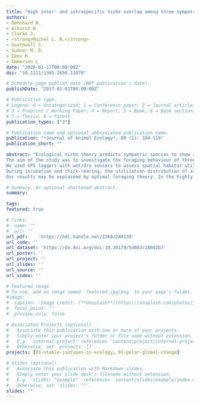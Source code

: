 ```yaml
---
title: "High inter‐ and intraspecific niche overlap among three sympatrically breeding, closely related seabird species: Generalist foraging as an adaptation to a highly variable environment?"
authors:
- Dehnhard N.
- Achurch H.
- Clarke J.
- <strong>Michel L. N.</strong>
- Southwell C.
- Sumner M. D.
- Eens M.
- Emmerson L
date: "2020-01-17T00:00:00Z"
doi: "10.1111/1365-2656.13078"

# Schedule page publish date (NOT publication's date).
publishDate: "2017-01-01T00:00:00Z"

# Publication type.
# Legend: 0 = Uncategorized; 1 = Conference paper; 2 = Journal article;
# 3 = Preprint / Working Paper; 4 = Report; 5 = Book; 6 = Book section;
# 7 = Thesis; 8 = Patent
publication_types: ["2"]

# Publication name and optional abbreviated publication name.
publication: "*Journal of Animal Ecology*, 89 (1): 104-119"
publication_short: ""

abstract: "Ecological niche theory predicts sympatric species to show segregation in their spatio‐temporal habitat utilization or diet as a strategy to avoid competition. Similarly, within species individuals may specialize on specific dietary resources or foraging habitats. Such individual specialization seems to occur particularly in environments with predictable resource distribution and limited environmental variability. Still, little is known about how seasonal environmental variability affects segregation of resources within species and between closely related sympatric species.<br>
The aim of the study was to investigate the foraging behaviour of three closely related and sympatrically breeding fulmarine petrels (Antarctic petrels Thalassoica antarctica, cape petrels Daption capense and southern fulmars Fulmarus glacialoides) in a seasonally highly variable environment (Prydz Bay, Antarctica) with the aim of assessing inter‐ and intraspecific overlap in utilized habitat, timing of foraging and diet and to identify foraging habitat preferences.<br>
We used GPS loggers with wet/dry sensors to assess spatial habitat utilization over the entire breeding season. Trophic overlap was investigated using stable isotope analysis based on blood, feathers and egg membranes. Foraging locations were identified using wet/dry data recorded by the GPS loggers and expectation‐maximization binary clustering. Foraging habitat preferences were modelled using generalized additive models and model cross‐validation.<br>
During incubation and chick‐rearing, the utilization distribution of all three species overlapped significantly and species also overlapped in the timing of foraging during the day—partly during incubation and completely during chick‐rearing. Isotopic centroids showed no significant segregation between at least two species for feathers and egg membranes, and among all species during incubation (reflected by blood). Within species, there was no individual specialization in foraging sites or environmental space. Furthermore, no single environmental covariate predicted foraging activity along trip trajectories. Instead, best‐explanatory environmental covariates varied within and between individuals even across short temporal scales, reflecting a highly generalist behaviour of birds.<br>
Our results may be explained by optimal foraging theory. In the highly productive but spatio‐temporally variable Antarctic environment, being a generalist may be key to finding mobile prey—even though this increases the potential for competition within and among sympatric species."

# Summary. An optional shortened abstract.
summary: 

tags:
featured: true

# links:
#- name: ""
#  url: ""
url_pdf:	'https://hdl.handle.net/2268/240139'
url_code: ''
url_dataset: 'https://dx.doi.org/doi:10.26179/5d083c180d2b7'
url_poster: ''
url_project: ''
url_slides: ''
url_source: ''
url_video: ''

# Featured image
# To use, add an image named `featured.jpg/png` to your page's folder. 
#image:
#  caption: 'Image credit: [**Unsplash**](https://unsplash.com/photos/jdD8gXaTZsc)'
#  focal_point: ""
#  preview_only: false

# Associated Projects (optional).
#   Associate this publication with one or more of your projects.
#   Simply enter your project's folder or file name without extension.
#   E.g. `internal-project` references `content/project/internal-project/index.md`.
#   Otherwise, set `projects: []`.
projects: [03-stable-isotopes-in-ecology, 01-polar-global-change]

# Slides (optional).
#   Associate this publication with Markdown slides.
#   Simply enter your slide deck's filename without extension.
#   E.g. `slides: "example"` references `content/slides/example/index.md`.
#   Otherwise, set `slides: ""`.
slides: ""
---
```


